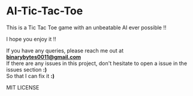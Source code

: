 # AI-Tic-Tac-Toe
This is a Tic Tac Toe game with an unbeatable AI ever possible !!

I hope you enjoy it !!

If you have any queries, please reach me out at <a href="mailto:binarybytes0011@gmail.com"><strong>binarybytes0011@gmail.com</strong></a> <br />
If there are any issues in this project, don't hesitate to open a issue in the issues section <strong>:)</strong> <br />
So that I can fix it <strong>:)</strong> <br />

MIT LICENSE

